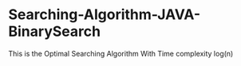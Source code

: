 # Searching-Algorithm-JAVA-BinarySearch
This is the Optimal Searching Algorithm With Time complexity log(n) 
